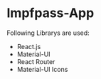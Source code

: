 # Impfpass-App

 Following Librarys are used:
 * React.js
 * Material-UI
 * React Router
 * Material-UI Icons